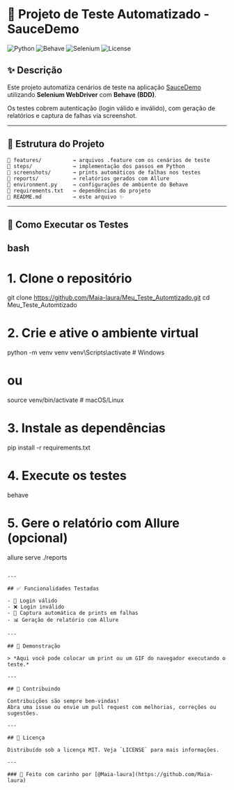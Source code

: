 # 🧪 Projeto de Teste Automatizado - SauceDemo

![Python](https://img.shields.io/badge/Python-3.10-blue?logo=python)
![Behave](https://img.shields.io/badge/BDD-Behave-brightgreen)
![Selenium](https://img.shields.io/badge/Selenium-Automation-yellowgreen)
![License](https://img.shields.io/badge/license-MIT-blue)

## ✨ Descrição

Este projeto automatiza cenários de teste na aplicação [SauceDemo](https://www.saucedemo.com/) utilizando **Selenium WebDriver** com **Behave (BDD)**.

Os testes cobrem autenticação (login válido e inválido), com geração de relatórios e captura de falhas via screenshot.

---

## 📂 Estrutura do Projeto

```
📁 features/          → arquivos .feature com os cenários de teste
📁 steps/             → implementação dos passos em Python
📁 screenshots/       → prints automáticos de falhas nos testes
📁 reports/           → relatórios gerados com Allure
📄 environment.py     → configurações de ambiente do Behave
📄 requirements.txt   → dependências do projeto
📄 README.md          → este arquivo ✨
```

---

## 🚀 Como Executar os Testes

## bash
# 1. Clone o repositório
git clone https://github.com/Maia-laura/Meu_Teste_Automtizado.git
cd Meu_Teste_Automtizado

# 2. Crie e ative o ambiente virtual
python -m venv venv
venv\Scripts\activate  # Windows
# ou
source venv/bin/activate  # macOS/Linux

# 3. Instale as dependências
pip install -r requirements.txt

# 4. Execute os testes
behave

# 5. Gere o relatório com Allure (opcional)
allure serve ./reports
```

---

## ✅ Funcionalidades Testadas

- 🔐 Login válido
- ❌ Login inválido
- 📸 Captura automática de prints em falhas
- 📊 Geração de relatório com Allure

---

## 📸 Demonstração

> *Aqui você pode colocar um print ou um GIF do navegador executando o teste.*

---

## 🤝 Contribuindo

Contribuições são sempre bem-vindas!  
Abra uma issue ou envie um pull request com melhorias, correções ou sugestões.

---

## 📝 Licença

Distribuído sob a licença MIT. Veja `LICENSE` para mais informações.

---

### 💖 Feito com carinho por [@Maia-laura](https://github.com/Maia-laura)